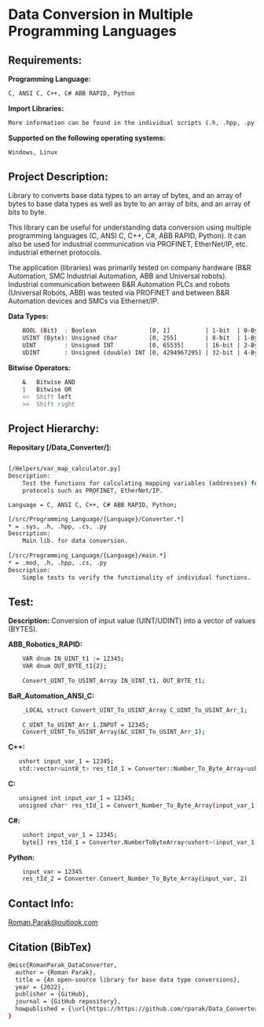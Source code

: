 # Data Conversion in Multiple Programming Languages

## Requirements:

**Programming Language:**

```bash
C, ANSI C, C++, C# ABB RAPID, Python
```

**Import Libraries:**
```bash
More information can be found in the individual scripts (.h, .hpp, .py, etc.)
```

**Supported on the following operating systems:**
```bash
Windows, Linux
```

## Project Description:
Library to converts base data types to an array of bytes, and an array of bytes to base data types as well as byte to an array of bits, and an array of bits to byte.

This library can be useful for understanding data conversion using multiple programming languages (C, ANSI C, C++, C#, ABB RAPID, Python). It can also be used for industrial communication via PROFINET, EtherNet/IP, etc. industrial ethernet protocols.

The application (libraries) was primarily tested on company hardware (B&R Automation, SMC Industrial Automation, ABB and Universal robots). Industrial communication between B&R Automation PLCs and robots (Universal Robots, ABB) was tested via PROFINET and between B&R Automation devices and SMCs via Ethernet/IP.

**Data Types:**
```bash 
    BOOL (Bit)  : Boolean               [0, 1]          | 1-bit  | 0-Byte |
    USINT (Byte): Unsigned char         [0, 255]        | 8-bit  | 1-Byte |
    UINT        : Unsigned INT          [0, 65535]      | 16-bit | 2-Byte |
    UDINT       : Unsigned (double) INT [0, 4294967295] | 32-bit | 4-Byte |
```

**Bitwise Operators:**
```bash 
    &	Bitwise AND
    |	Bitwise OR
    <<	Shift left
    >>	Shift right
```
## Project Hierarchy:

**Repositary [/Data_Converter/]:**
```bash

[/Helpers/var_map_calculator.py]
Description:
    Test the functions for calculating mapping variables (addresses) for industrial ethernet 
    protocols such as PROFINET, EtherNet/IP.

Language = C, ANSI C, C++, C# ABB RAPID, Python;

[/src/Programming_Language/{Language}/Converter.*]
* = .sys, .h, .hpp, .cs, .py
Description:
    Main lib. for data conversion.
    
[/src/Programming_Language/{Language}/main.*] 
* = .mod, .h, .hpp, .cs, .py
Description:
    Simple tests to verify the functionality of individual functions.
```

## Test:

**Description:**
Conversion of input value (UINT/UDINT) into a vector of values (BYTES).

**ABB_Robotics_RAPID:**
```bash 
    VAR dnum IN_UINT_t1 := 12345;
    VAR dnum OUT_BYTE_t1{2};
    
    Convert_UINT_To_USINT_Array IN_UINT_t1, OUT_BYTE_t1;
```

**BaR_Automation_ANSI_C:**
```bash 
    _LOCAL struct Convert_UINT_To_USINT_Array C_UINT_To_USINT_Arr_1;
    
    C_UINT_To_USINT_Arr_1.INPUT = 12345;
    Convert_UINT_To_USINT_Array(&C_UINT_To_USINT_Arr_1);
```

**C++:**
```bash 
   ushort input_var_1 = 12345;
   std::vector<uint8_t> res_tId_1 = Converter::Number_To_Byte_Array<ushort>(input_var_1, 2);
```

**C:**
```bash 
   unsigned int input_var_1 = 12345;
   unsigned char* res_tId_1 = Convert_Number_To_Byte_Array(input_var_1, 2);
```

**C#:**
```bash 
    ushort input_var_1 = 12345;
    byte[] res_tId_1 = Converter.NumberToByteArray<ushort>(input_var_1);
```

**Python:**
```bash 
    input_var = 12345
    res_tId_2 = Converter.Convert_Number_To_Byte_Array(input_var, 2)
```

## Contact Info:
Roman.Parak@outlook.com

## Citation (BibTex)
```bash
@misc{RomanParak_DataConverter,
  author = {Roman Parak},
  title = {An open-source library for base data type conversions},
  year = {2022},
  publisher = {GitHub},
  journal = {GitHub repository},
  howpublished = {\url{https://https://github.com/rparak/Data_Converter}}
}
```
